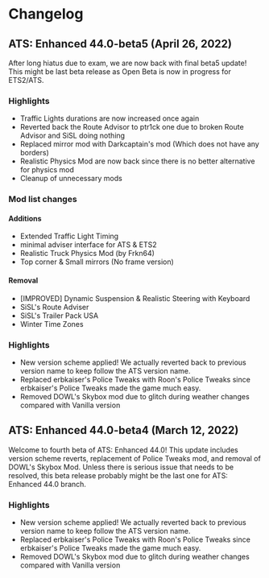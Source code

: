 # Changelog
## ATS: Enhanced 44.0-beta5 (April 26, 2022)
After long hiatus due to exam, we are now back with final beta5 update! This might be last beta release as Open Beta is now in progress for ETS2/ATS.

### Highlights
* Traffic Lights durations are now increased once again
* Reverted back the Route Advisor to ptr1ck one due to broken Route Advisor and SiSL doing nothing
* Replaced mirror mod with Darkcaptain's mod (Which does not have any borders)
* Realistic Physics Mod are now back since there is no better alternative for physics mod
* Cleanup of unnecessary mods

### Mod list changes
#### Additions
* Extended Traffic Light Timing
* minimal adviser interface for ATS & ETS2
* Realistic Truck Physics Mod (by Frkn64)
* Top corner & Small mirrors (No frame version)

#### Removal
* [IMPROVED] Dynamic Suspension & Realistic Steering with Keyboard
* SiSL's Route Adviser
* SiSL's Trailer Pack USA
* Winter Time Zones

### Highlights
* New version scheme applied! We actually reverted back to previous version name to keep follow the ATS version name.
* Replaced erbkaiser's Police Tweaks with Roon's Police Tweaks since erbkaiser's Police Tweaks made the game much easy.
* Removed DOWL's Skybox mod due to glitch during weather changes compared with Vanilla version

## ATS: Enhanced 44.0-beta4 (March 12, 2022)
Welcome to fourth beta of ATS: Enhanced 44.0! This update includes version scheme reverts, replacement of Police Tweaks mod, and removal of DOWL's Skybox Mod. Unless there is serious issue that needs to be resolved, this beta release probably might be the last one for ATS: Enhanced 44.0 branch.

### Highlights
* New version scheme applied! We actually reverted back to previous version name to keep follow the ATS version name.
* Replaced erbkaiser's Police Tweaks with Roon's Police Tweaks since erbkaiser's Police Tweaks made the game much easy.
* Removed DOWL's Skybox mod due to glitch during weather changes compared with Vanilla version